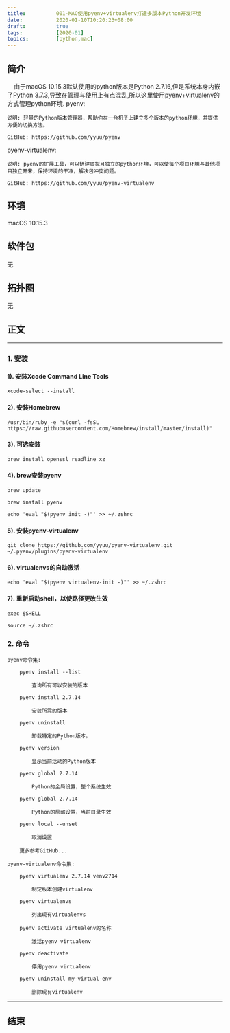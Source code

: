```yaml
---
title:          001-MAC使用pyenv+virtualenv打造多版本Python开发环境
date:           2020-01-10T10:20:23+08:00
draft:          true
tags:           [2020-01]
topics:         [python,mac]
---
```


## 简介

&nbsp;&nbsp;&nbsp;&nbsp;由于macOS 10.15.3默认使用的python版本是Python 2.7.16,但是系统本身内嵌了Python 3.7.3,导致在管理与使用上有点混乱,所以这里使用pyenv+virtualenv的方式管理python环境.
pyenv: 

    说明: 轻量的Python版本管理器，帮助你在一台机子上建立多个版本的python环境，并提供方便的切换方法。
    
    GitHub: https://github.com/yyuu/pyenv

pyenv-virtualenv: 

    说明: pyenv的扩展工具，可以搭建虚拟且独立的python环境，可以使每个项目环境与其他项目独立开来，保持环境的干净，解决包冲突问题。
    
    GitHub: https://github.com/yyuu/pyenv-virtualenv
<!--more-->

## 环境

macOS 10.15.3

## 软件包

无

## 拓扑图

无


## 正文
---
### 1. 安装
#### 1). 安装Xcode Command Line Tools

    xcode-select --install
    
#### 2). 安装Homebrew

    /usr/bin/ruby -e "$(curl -fsSL https://raw.githubusercontent.com/Homebrew/install/master/install)"
    
#### 3). 可选安装

    brew install openssl readline xz
    
#### 4). brew安装pyenv

    brew update
    
    brew install pyenv
    
    echo 'eval "$(pyenv init -)"' >> ~/.zshrc
    
#### 5). 安装pyenv-virtualenv

    git clone https://github.com/yyuu/pyenv-virtualenv.git ~/.pyenv/plugins/pyenv-virtualenv
    
#### 6). virtualenvs的自动激活

    echo 'eval "$(pyenv virtualenv-init -)"' >> ~/.zshrc
    
#### 7). 重新启动shell，以使路径更改生效

    exec $SHELL
    
    source ~/.zshrc

### 2. 命令

    pyenv命令集:

        pyenv install --list
        
            查询所有可以安装的版本
            
        pyenv install 2.7.14
            
            安装所需的版本
            
        pyenv uninstall
        
            卸载特定的Python版本。

        pyenv version
        
            显示当前活动的Python版本
            
        pyenv global 2.7.14
        
            Python的全局设置，整个系统生效
            
        pyenv global 2.7.14
        
            Python的局部设置，当前目录生效
            
        pyenv local --unset
        
            取消设置    

        更多参考GitHub...

    pyenv-virtualenv命令集:

        pyenv virtualenv 2.7.14 venv2714

            制定版本创建virtualenv
            
        pyenv virtualenvs
            
            列出现有virtualenvs
        
        pyenv activate virtualenv的名称
        
            激活pyenv virtualenv
            
        pyenv deactivate
        
            停用pyenv virtualenv

        pyenv uninstall my-virtual-env
        
            删除现有virtualenv


---
## 结束